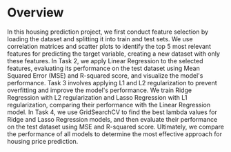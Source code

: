# Overview
In this housing prediction project, we first conduct feature selection by loading the dataset and splitting it into train and test sets. We use correlation matrices and scatter plots to identify the top 5 most relevant features for predicting the target variable, creating a new dataset with only these features. In Task 2, we apply Linear Regression to the selected features, evaluating its performance on the test dataset using Mean Squared Error (MSE) and R-squared score, and visualize the model's performance. Task 3 involves applying L1 and L2 regularization to prevent overfitting and improve the model's performance. We train Ridge Regression with L2 regularization and Lasso Regression with L1 regularization, comparing their performance with the Linear Regression model. In Task 4, we use GridSearchCV to find the best lambda values for Ridge and Lasso Regression models, and then evaluate their performance on the test dataset using MSE and R-squared score. Ultimately, we compare the performance of all models to determine the most effective approach for housing price prediction.
